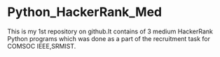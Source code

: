 # Python_HackerRank_Med
This is my 1st repository on github.It contains of 3 medium HackerRank Python programs which was done as a part of the recruitment task for COMSOC IEEE,SRMIST.
